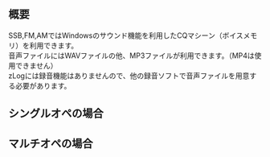 ## 概要

SSB,FM,AMではWindowsのサウンド機能を利用したCQマシーン（ボイスメモリ）を利用できます。  
音声ファイルにはWAVファイルの他、MP3ファイルが利用できます。（MP4は使用できません）  
zLogには録音機能はありませんので、他の録音ソフトで音声ファイルを用意する必要があります。  

## シングルオペの場合


## マルチオペの場合


